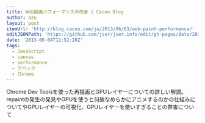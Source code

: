 ```yaml
---
title: Web描画パフォーマンスの改善 | Cacoo Blog
author: azu
layout: post
itemUrl: 'http://blog.cacoo.com/ja/2013/06/03/web-paint-performance/'
editJSONPath: 'https://github.com/jser/jser.info/edit/gh-pages/data/2013/06/index.json'
date: '2013-06-04T12:52:28Z'
tags:
  - JavaScript
  - canvas
  - performance
  - デバック
  - Chrome
---
```

Chrome Dev Toolsを使った再描画とGPUレイヤーについての詳しい解説。
repaintの発生の発見やGPUを使うと何故なめらかにアニメするのかの仕組みについてやGPUレイヤーの可視化、GPUレイヤーを使いすぎることの弊害について
